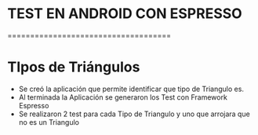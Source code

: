 
# TEST EN ANDROID CON ESPRESSO
====================================
# TIpos de Triángulos

- Se creó la aplicación que permite identificar que tipo de Triangulo es.
- Al terminada la Aplicación se generaron los Test con Framework Espresso
- Se realizaron 2 test para cada Tipo de Triangulo y uno que arrojara que no es un Triangulo
   
 
